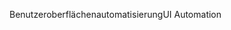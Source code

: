 <span data-ttu-id="c2844-101">Benutzeroberflächenautomatisierung</span><span class="sxs-lookup"><span data-stu-id="c2844-101">UI Automation</span></span>